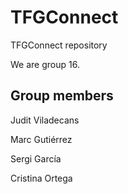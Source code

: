 # TFGConnect
TFGConnect repository

We are group 16.
## Group members
Judit Viladecans

Marc Gutiérrez

Sergi García

Cristina Ortega


